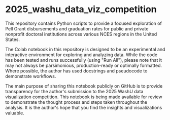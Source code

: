 # 2025_washu_data_viz_competition
This repository contains Python scripts to provide a focused exploration of Pell Grant disbursements and graduation rates for public and private nonprofit doctoral institutions across various NCES regions in the United States.

The Colab notebook in this repository is designed to be an experimental and interactive environment for exploring and analyzing data. While the code has been tested and runs successfully (using "Run All"), please note that it may not always be parsimonious, production-ready or optimally formatted. Where possible, the author has used docstrings and pseudocode to demonstrate workflows.

The main purpose of sharing this notebook publicly on GitHub is to provide transparency for the author's submission to the 2025 WashU data visualization competition. This notebook is being made available for review to demonstrate the thought process and steps taken throughout the analysis.  It is the author's hope that you find the insights and visualizations valuable.
